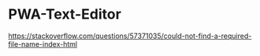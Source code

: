 # PWA-Text-Editor


https://stackoverflow.com/questions/57371035/could-not-find-a-required-file-name-index-html